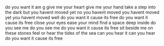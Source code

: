 d o   y o u   w a n t   i t  
 a m   g  
 g i v e   m e   y o u r   h e a r t  
 g i v e   m e   y o u r   h a n d  
 t a k e   a   s t e p    
 i n t o   t h e   d a r k  
 b u t   y o u   h a v e n t   m o v e d   y e t  
 n o   y o u   h a v e n t   m o v e d  
 y o u   h a v e n t   m o v e d   y e t  
 y o u   h a v e n t   m o v e d  
  
 w e l l   d o   y o u   w a n t   i t  
 c a u s e   i t s   f r e e  
 d o   y o u   w a n t   i t  
 c a u s e   i t s   f r e e  
  
 c l o s e   y o u r   e y e s  
 e a s e   y o u r   m i n d  
 f i n d   a   s p a c e  
 d e e p   i n s i d e  
 d o   y o u   s e e   m e  
 d o   y o u   s e e   m e  
  
 d o   y o u   w a n t   i t    
 c a u s e   i t s   f r e e  
  
 s i t   b e s i d e   m e  
 o n   t h e s e   s t o n e s  
 f e e l   o r   h e a r   t h e   t i d e s  
 o f   t h e   s e a  
 c a n   y o u   h e a r   i t  
 c a n   y o u   h e a r    
  
 d o   y o u   w a n t   i t  
 c a u s e   i t s   f r e e  
 